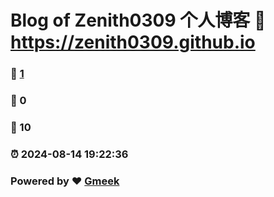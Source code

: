 # Blog of Zenith0309 个人博客 :link: https://zenith0309.github.io 
### :page_facing_up: [1](https://zenith0309.github.io/tag.html) 
### :speech_balloon: 0 
### :hibiscus: 10 
### :alarm_clock: 2024-08-14 19:22:36 
### Powered by :heart: [Gmeek](https://github.com/Meekdai/Gmeek)
